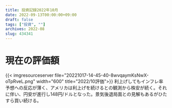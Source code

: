 ```yaml
---
title: 投資記録2022年10月
date: 2022-09-13T00:00:00+09:00
draft: false
tags: ["投資", ""]
archives: 2022-08
slug: 434341
---
```

# 現在の評価額
{{< imgresourceserver file="20221017-14-45-40-8wvqaymKsNwX-oTpRveL.png" width="600" title="2022/10評価">}}
利上げしてもインフレ率予想への反応が薄く、アメリカは利上げを続けるとの観測から株安が続く。それに伴い、円安が進行し148円/ドルとなった。景気後退局面との見解もあるがひたすら買い続ける。